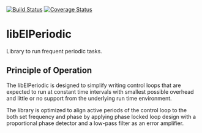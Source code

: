 [![Build Status](https://travis-ci.com/sobomax/libelperiodic.svg?branch=master)](https://travis-ci.com/sobomax/libelperiodic)
[![Coverage Status](https://coveralls.io/repos/github/sobomax/libelperiodic/badge.svg?branch=master)](https://coveralls.io/github/sobomax/libelperiodic?branch=master)

# libElPeriodic
Library to run frequent periodic tasks.

## Principle of Operation
The libElPeriodic is designed to simplify writing control loops that are
expected to run at constant time intervals with smallest possible overhead
and little or no support from the underlying run time environment.

The library is optimized to align active periods of the control loop
to the both set frequency and phase by applying phase locked loop design
with a proportional phase detector and a low-pass filter as an error
amplifier.
